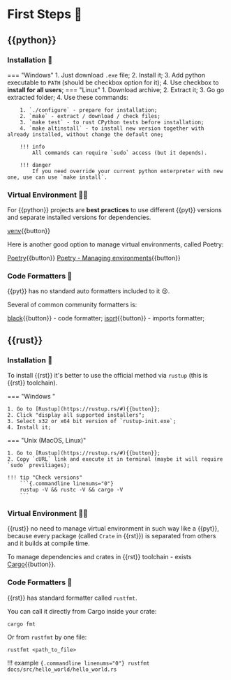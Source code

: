 # First Steps 👣

## {{python}}

### Installation 🔌

=== "Windows"
    1. Just download `.exe` file;
    2. Install it;
    3. Add python executable to `PATH` (should be checkbox option for it);
    4. Use checkbox to __install for all users__;
=== "Linux"
    1. Download archive;
    2. Extract it;
    3. Go go extracted folder;
    4. Use these commands:

        1. `./configure` - prepare for installation;
        2. `make` - extract / download / check files;
        3. `make test` - to rust CPython tests before installation;
        4. `make altinstall` - to install new version together with already installed, without change the default one;
        
        !!! info
            All commands can require `sudo` access (but it depends).

        !!! danger
            If you need override your current python enterpreter with new one, use can use `make install`.

### Virtual Environment 🔮✨

For {{python}} projects are __best practices__ to use different {{pyt}} versions and separate installed versions for 
dependencies.

[venv](https://docs.python.org/3/tutorial/venv.html){{button}}

Here is another good option to manage virtual environments, called Poetry:

[Poetry](https://python-poetry.org/){{button}}
[Poetry - Managing environments](https://python-poetry.org/docs/managing-environments/){{button}}

### Code Formatters 🧾

{{pyt}} has no standard auto formatters included to it 😢.

Several of common community formatters is:

[black](https://black.readthedocs.io/en/stable/){{button}} - code formatter;
[isort](https://pycqa.github.io/isort/){{button}} - imports formatter;

## {{rust}}

### Installation 🔌

To install {{rst}} it's better to use the official method via `rustup` (this is {{rst}} toolchain).

=== "Windows "

    1. Go to [Rustup](https://rustup.rs/#){{button}};
    2. Click "display all supported installers";
    3. Select x32 or x64 bit version of `rustup-init.exe`;
    4. Install it;
=== "Unix (MacOS, Linux)"

    1. Go to [Rustup](https://rustup.rs/#){{button}};
    2. Copy `cURL` link and execute it in terminal (maybe it will require `sudo` previliages);

    !!! tip "Check versions"
        ```{.commandline linenums="0"}
        rustup -V && rustc -V && cargo -V
        ```

### Virtual Environment 🔮✨

{{rust}} no need to manage virtual environment in such way like a {{pyt}}, because every package 
(called `Crate` in {{rst}}) is separated from others and it builds at compile time.

To manage dependencies and crates in {{rst}} toolchain - exists 
[Cargo](https://doc.rust-lang.org/cargo/index.html){{button}}.

### Code Formatters 🧾

{{rst}} has standard formatter called `rustfmt`.

You can call it directly from Cargo inside your crate:
```{.commandline linenums="0"}
cargo fmt
```

Or from `rustfmt` by one file:
```{.commandline linenums="0"}
rustfmt <path_to_file>
```

!!! example
    ```{.commandline linenums="0"}
    rustfmt docs/src/hello_world/hello_world.rs
    ```

